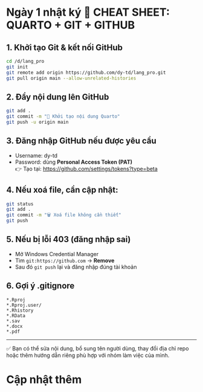 
# Ngày 1 nhật ký 🚀 CHEAT SHEET: QUARTO + GIT + GITHUB

## 1. Khởi tạo Git & kết nối GitHub

```bash
cd /d/lang_pro
git init
git remote add origin https://github.com/dy-td/lang_pro.git
git pull origin main --allow-unrelated-histories
```

## 2. Đẩy nội dung lên GitHub

```bash
git add .
git commit -m "🚀 Khởi tạo nội dung Quarto"
git push -u origin main
```

## 3. Đăng nhập GitHub nếu được yêu cầu

- Username: dy-td  
- Password: dùng **Personal Access Token (PAT)**  
👉 Tạo tại: https://github.com/settings/tokens?type=beta

## 4. Nếu xoá file, cần cập nhật:

```bash
git status
git add .
git commit -m "🗑️ Xoá file không cần thiết"
git push
```

## 5. Nếu bị lỗi 403 (đăng nhập sai)

- Mở Windows Credential Manager
- Tìm `git:https://github.com` → **Remove**
- Sau đó `git push` lại và đăng nhập đúng tài khoản

## 6. Gợi ý .gitignore

```text
*.Rproj
*.Rproj.user/
*.Rhistory
*.RData
*.sav
*.docx
*.pdf
```

---
✅ Bạn có thể sửa nội dung, bổ sung tên người dùng, thay đổi địa chỉ repo hoặc thêm hướng dẫn riêng phù hợp với nhóm làm việc của mình.
# Cập nhật thêm
